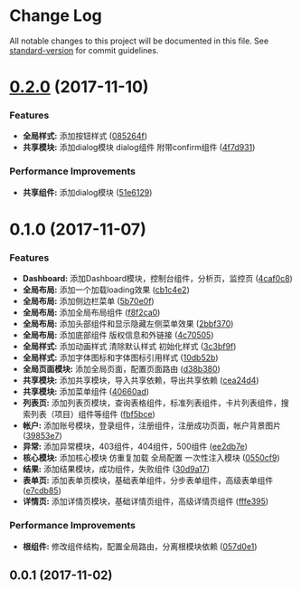 # Change Log

All notable changes to this project will be documented in this file. See [standard-version](https://github.com/conventional-changelog/standard-version) for commit guidelines.

<a name="0.2.0"></a>
# [0.2.0](https://github.com/jiayisheji/ng4-admin-pro/compare/v1.0.0...v0.2.0) (2017-11-10)


### Features

* **全局样式:**  添加按钮样式 ([085264f](https://github.com/jiayisheji/ng4-admin-pro/commit/085264f))
* **共享模块:**  添加dialog模块 dialog组件 附带confirm组件 ([4f7d931](https://github.com/jiayisheji/ng4-admin-pro/commit/4f7d931))


### Performance Improvements

* **共享组件:**  添加dialog模块 ([51e6129](https://github.com/jiayisheji/ng4-admin-pro/commit/51e6129))



<a name="0.1.0"></a>
# 0.1.0 (2017-11-07)


### Features

* **Dashboard:**  添加Dashboard模块，控制台组件，分析页，监控页 ([4caf0c8](https://github.com/jiayisheji/ng4-admin-pro/commit/4caf0c8))
* **全局布局:**  添加一个加载loading效果 ([cb1c4e2](https://github.com/jiayisheji/ng4-admin-pro/commit/cb1c4e2))
* **全局布局:**  添加侧边栏菜单 ([5b70e0f](https://github.com/jiayisheji/ng4-admin-pro/commit/5b70e0f))
* **全局布局:**  添加全局布局组件 ([f8f2ca0](https://github.com/jiayisheji/ng4-admin-pro/commit/f8f2ca0))
* **全局布局:**  添加头部组件和显示隐藏左侧菜单效果 ([2bbf370](https://github.com/jiayisheji/ng4-admin-pro/commit/2bbf370))
* **全局布局:**  添加底部组件 版权信息和外链接 ([4c70505](https://github.com/jiayisheji/ng4-admin-pro/commit/4c70505))
* **全局样式:**  添加动画样式 清除默认样式 初始化样式 ([3c3bf9f](https://github.com/jiayisheji/ng4-admin-pro/commit/3c3bf9f))
* **全局样式:**  添加字体图标和字体图标引用样式 ([10db52b](https://github.com/jiayisheji/ng4-admin-pro/commit/10db52b))
* **全局页面模块:**  添加全局页面，配置页面路由 ([d38b380](https://github.com/jiayisheji/ng4-admin-pro/commit/d38b380))
* **共享模块:**  添加共享模块，导入共享依赖，导出共享依赖 ([cea24d4](https://github.com/jiayisheji/ng4-admin-pro/commit/cea24d4))
* **共享模块:**  添加菜单组件 ([40660ad](https://github.com/jiayisheji/ng4-admin-pro/commit/40660ad))
* **列表页:**  添加列表页模块，查询表格组件，标准列表组件，卡片列表组件，搜索列表（项目）组件等组件 ([fbf5bce](https://github.com/jiayisheji/ng4-admin-pro/commit/fbf5bce))
* **帐户:**  添加账号模块，登录组件，注册组件，注册成功页面，帐户背景图片 ([39853e7](https://github.com/jiayisheji/ng4-admin-pro/commit/39853e7))
* **异常:**  添加异常模块，403组件，404组件，500组件 ([ee2db7e](https://github.com/jiayisheji/ng4-admin-pro/commit/ee2db7e))
* **核心模块:**  添加核心模块 仿重复加载 全局配置 一次性注入模块 ([0550cf9](https://github.com/jiayisheji/ng4-admin-pro/commit/0550cf9))
* **结果:**  添加结果模块，成功组件，失败组件 ([30d9a17](https://github.com/jiayisheji/ng4-admin-pro/commit/30d9a17))
* **表单页:**  添加表单页模块，基础表单组件，分步表单组件，高级表单组件 ([e7cdb85](https://github.com/jiayisheji/ng4-admin-pro/commit/e7cdb85))
* **详情页:**  添加详情页模块，基础详情页组件，高级详情页组件 ([fffe395](https://github.com/jiayisheji/ng4-admin-pro/commit/fffe395))


### Performance Improvements

* **根组件:**  修改组件结构，配置全局路由，分离根模块依赖 ([057d0e1](https://github.com/jiayisheji/ng4-admin-pro/commit/057d0e1))



<a name="0.0.1"></a>
## 0.0.1 (2017-11-02)
